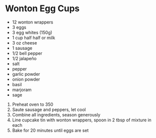 # Wonton Egg Cups

* 12 wonton wrappers
* 3 eggs
* 3 egg whites (150g)
* 1 cup half half or milk
* 3 oz cheese
* 1 sausage
* 1/2 bell pepper
* 1/2 jalapeño
* salt
* pepper
* garlic powder
* onion powder
* basil
* marjoram
* sage

1. Preheat oven to 350
1. Saute sausage and peppers, let cool
1. Combine all ingredients, season generously
1. Line cupcake tin with wonton wrappers, spoon in 2 tbsp of mixture in each
1. Bake for 20 minutes until eggs are set
